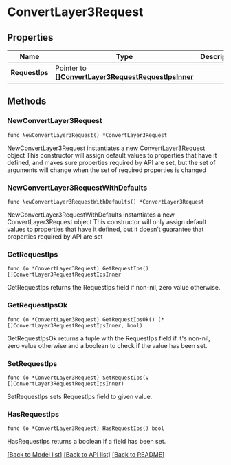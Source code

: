 # ConvertLayer3Request

## Properties

Name | Type | Description | Notes
------------ | ------------- | ------------- | -------------
**RequestIps** | Pointer to [**[]ConvertLayer3RequestRequestIpsInner**](ConvertLayer3RequestRequestIpsInner.md) |  | [optional] 

## Methods

### NewConvertLayer3Request

`func NewConvertLayer3Request() *ConvertLayer3Request`

NewConvertLayer3Request instantiates a new ConvertLayer3Request object
This constructor will assign default values to properties that have it defined,
and makes sure properties required by API are set, but the set of arguments
will change when the set of required properties is changed

### NewConvertLayer3RequestWithDefaults

`func NewConvertLayer3RequestWithDefaults() *ConvertLayer3Request`

NewConvertLayer3RequestWithDefaults instantiates a new ConvertLayer3Request object
This constructor will only assign default values to properties that have it defined,
but it doesn't guarantee that properties required by API are set

### GetRequestIps

`func (o *ConvertLayer3Request) GetRequestIps() []ConvertLayer3RequestRequestIpsInner`

GetRequestIps returns the RequestIps field if non-nil, zero value otherwise.

### GetRequestIpsOk

`func (o *ConvertLayer3Request) GetRequestIpsOk() (*[]ConvertLayer3RequestRequestIpsInner, bool)`

GetRequestIpsOk returns a tuple with the RequestIps field if it's non-nil, zero value otherwise
and a boolean to check if the value has been set.

### SetRequestIps

`func (o *ConvertLayer3Request) SetRequestIps(v []ConvertLayer3RequestRequestIpsInner)`

SetRequestIps sets RequestIps field to given value.

### HasRequestIps

`func (o *ConvertLayer3Request) HasRequestIps() bool`

HasRequestIps returns a boolean if a field has been set.


[[Back to Model list]](../README.md#documentation-for-models) [[Back to API list]](../README.md#documentation-for-api-endpoints) [[Back to README]](../README.md)


